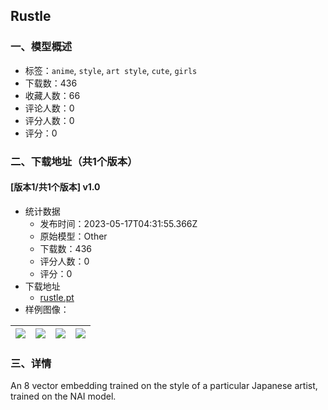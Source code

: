 ## Rustle
### 一、模型概述

- 标签：`anime`, `style`, `art style`, `cute`, `girls`
- 下载数：436
- 收藏人数：66
- 评论人数：0
- 评分人数：0
- 评分：0

### 二、下载地址（共1个版本）

#### [版本1/共1个版本] v1.0

- 统计数据
  - 发布时间：2023-05-17T04:31:55.366Z
  - 原始模型：Other
  - 下载数：436
  - 评分人数：0
  - 评分：0
- 下载地址
  - [rustle.pt](https://civitai.com/api/download/models/70094)
- 样例图像：

| <img src="https://image.civitai.com/xG1nkqKTMzGDvpLrqFT7WA/6bb956fb-0675-4551-80ca-ded28e834d63/width=450/782814.jpeg" /> | <img src="https://image.civitai.com/xG1nkqKTMzGDvpLrqFT7WA/f37a9cb0-38b1-4b35-8785-b0df3a1f3d3c/width=450/782807.jpeg" /> | <img src="https://image.civitai.com/xG1nkqKTMzGDvpLrqFT7WA/6ffa14d3-04e5-4f15-91dc-de4a7919c1cb/width=450/782811.jpeg" /> | <img src="https://image.civitai.com/xG1nkqKTMzGDvpLrqFT7WA/d78ccd79-c14b-4f7b-b1fb-4aea731f1ab7/width=450/782809.jpeg" /> |
| ---- | ---- | ---- | ---- |


### 三、详情
<p>An 8 vector embedding trained on the style of a particular Japanese artist, trained on the NAI model.</p>